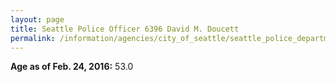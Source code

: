 ```yaml
---
layout: page
title: Seattle Police Officer 6396 David M. Doucett
permalink: /information/agencies/city_of_seattle/seattle_police_department/copbook/6396/
---
```


**Age as of Feb. 24, 2016:** 53.0
